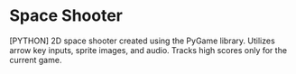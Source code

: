 # Space Shooter
[PYTHON] 2D space shooter created using the PyGame library. Utilizes arrow key inputs, sprite images, and audio. Tracks high scores only for the current game.
